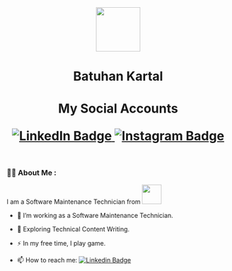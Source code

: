 <div id="header" align="center">
  <img src="https://media.giphy.com/media/M9gbBd9nbDrOTu1Mqx/giphy.gif" width="100"/>
  <h1 align="center">
    Batuhan Kartal
  <h1>
  <p>
    My Social Accounts
  </p>
  <a href="https://www.linkedin.com/in/batuhankartal/">
    <img src="https://img.shields.io/badge/LinkedIn-blue?style=for-the-badge&logo=linkedin&logoColor=white" alt="LinkedIn Badge"/>
  </a>
  <a href="https://www.instagram.com/batuhankrtal">
    <img src="https://img.shields.io/badge/Instagram-E4405F?style=for-the-badge&logo=instagram&logoColor=white" alt="Instagram Badge"/>
  </a>
  <p>
      <img src="https://komarev.com/ghpvc/?username=batuhankar&style=flat-square&color=blue" alt=""/> 
  </p>
 </div>

### :man_technologist: About Me :

I am a Software Maintenance Technician from  <img src="https://statics.vestel.com.tr/contents/images/archive/vestel-kirmizi-logo-buyuk1(1).png" width="44">

- :telescope: I’m working as a Software Maintenance Technician.

- :seedling: Exploring Technical Content Writing.

- :zap: In my free time, I play game.

- :mailbox: How to reach me: [![Linkedin Badge](https://img.shields.io/badge/-BatuhanKartal-blue?style=flat&logo=Linkedin&logoColor=white)](your-linkedin-url)
